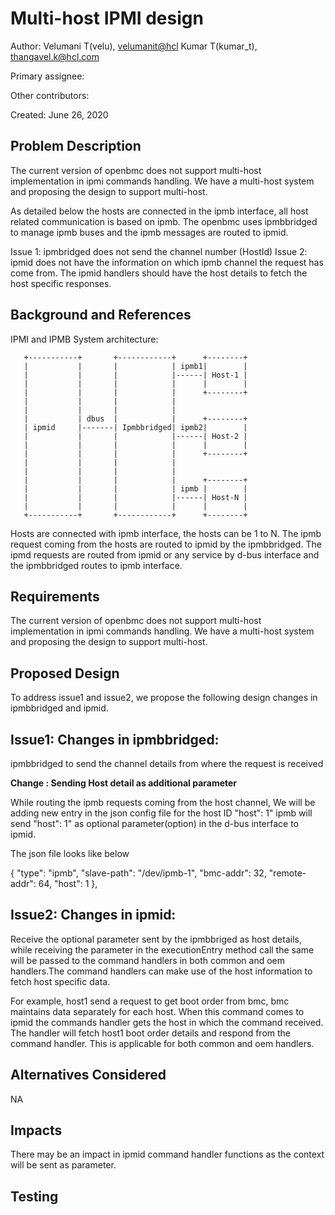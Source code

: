 # Multi-host IPMI design

Author:
  Velumani T(velu),  [velumanit@hcl](mailto:velumanit@hcl.com)
  Kumar T(kumar_t), [thangavel.k@hcl.com](mailto:thangavel.k@hcl.com)

Primary assignee:

Other contributors:

Created:
 June 26, 2020

## Problem Description
The current version of openbmc does not support multi-host implementation in ipmi commands handling. We have a multi-host system and proposing the design to support multi-host.

As detailed below the hosts are connected in the ipmb interface, all host related communication is based on ipmb. The openbmc uses ipmbbridged to manage ipmb buses and the ipmb messages are routed to ipmid.

Issue 1: ipmbridged does not send the channel number (HostId)
Issue 2: ipmid does not have the information on which ipmb channel the request has come from. The ipmid handlers should have the host details to fetch the host specific responses.

## Background and References
IPMI and IPMB System architecture:

       +-----------+       +------------+      +--------+
       |           |       |            | ipmb1|        |
       |           |       |            |------| Host-1 |
       |           |       |            |      |        |
       |           |       |            |      +--------+
       |           |       |            |
       |           |       |            |
       |           | dbus  |            |      +--------+
       | ipmid     |-------| Ipmbbridged| ipmb2|        |
       |           |       |            |------| Host-2 |
       |           |       |            |      |        |
       |           |       |            |      +--------+
       |           |       |            |
       |           |       |            |
       |           |       |            |      +--------+
       |           |       |            | ipmb |        |
       |           |       |            |------| Host-N |
       |           |       |            |      |        |
       +-----------+       +------------+      +--------+


Hosts are connected with ipmb interface, the hosts can be 1 to N. The ipmb request coming from the hosts are routed to ipmid by the ipmbbridged.
The ipmd requests are routed from ipmid or any service by d-bus interface and the ipmbbridged routes to ipmb interface.
## Requirements
The current version of openbmc does not support multi-host implementation in ipmi commands handling. We have a multi-host system and proposing the design to support multi-host.

## Proposed Design

To address issue1 and issue2, we propose the following design changes in 
ipmbbridged and ipmid.

Issue1: Changes in ipmbbridged:
-
ipmbbridged to send the channel details from where the request is received

**Change : Sending Host detail as additional parameter**

While routing the ipmb requests coming from the host channel, We will be adding new entry in the json config file for the host ID  "host": 1" ipmb will send "host": 1" as optional parameter(option) in the d-bus interface to ipmid.

The json file looks like below

{ "type": "ipmb",
"slave-path": "/dev/ipmb-1",
"bmc-addr": 32,
"remote-addr": 64,
"host": 1
},

Issue2: Changes in ipmid:
-
Receive the optional parameter sent by the ipmbbriged as host details, while receiving the parameter in the executionEntry method call the same will be passed to the command handlers in both common and oem handlers.The command handlers can make use of the host information to fetch host specific data.

For example, host1 send a request to get boot order from bmc, bmc maintains data separately for each host. When this command comes to ipmid the commands handler gets the host in which the command received. The handler will fetch host1 boot order details and respond from the command handler. This is applicable for both common and oem handlers.


## Alternatives Considered
NA

## Impacts
There may be an impact in ipmid command handler functions as the context will be  sent as parameter.

## Testing

<!--stackedit_data:
eyJoaXN0b3J5IjpbMTgxNzMwNjY0OCw2ODI4NDcwOTJdfQ==
-->